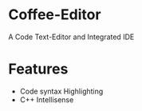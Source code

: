 # Coffee-Editor
A Code Text-Editor and Integrated IDE


# Features
- Code syntax Highlighting
- C++ Intellisense


